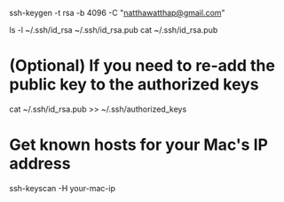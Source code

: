 ssh-keygen -t rsa -b 4096 -C "natthawatthap@gmail.com"

ls -l ~/.ssh/id_rsa ~/.ssh/id_rsa.pub
cat ~/.ssh/id_rsa.pub

# (Optional) If you need to re-add the public key to the authorized keys
cat ~/.ssh/id_rsa.pub >> ~/.ssh/authorized_keys

# Get known hosts for your Mac's IP address
ssh-keyscan -H your-mac-ip
